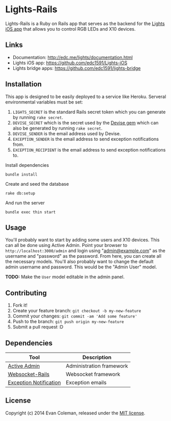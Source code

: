 # Lights-Rails

Lights-Rails is a Ruby on Rails app that serves as the backend for the [Lights iOS app](https://github.com/edc1591/Lights-iOS) that allows you to control RGB LEDs and X10 devices.

## Links

* Documentation: <http://edc.me/lights/documentation.html>
* Lights iOS app: <https://github.com/edc1591/Lights-iOS>
* Lights bridge apps: <https://github.com/edc1591/lights-bridge>

## Installation

This app is designed to be easily deployed to a service like Heroku. Serveral environmental variables must be set:

1. `LIGHTS_SECRET` is the standard Rails secret token which you can generate by running `rake secret`.
2. `DEVISE_SECRET` which is the secret used by the [Devise gem](https://github.com/plataformatec/devise) which can also be generated by running `rake secret`.
3. `DEVISE_SENDER` is the email address used by Devise.
4. `EXCEPTION_SENDER` is the email address to send exception notifications from.
5. `EXCEPTION_RECIPIENT` is the email address to send exception notifications to.

Install dependencies

    bundle install

Create and seed the database

    rake db:setup
    
And run the server

    bundle exec thin start


## Usage

You'll probably want to start by adding some users and X10 devices. This can all be done using Active Admin. Point your browser to `http://localhost:3000/admin` and login using "admin@example.com" as the username and "password" as the password. From here, you can create all the necessary models. You'll also probably want to change the default admin username and password. This would be the "Admin User" model.

**TODO:** Make the `User` model editable in the admin panel.

## Contributing

1. Fork it!
2. Create your feature branch: `git checkout -b my-new-feature`
3. Commit your changes: `git commit -am 'Add some feature'`
4. Push to the branch: `git push origin my-new-feature`
5. Submit a pull request :D

## Dependencies

Tool                    | Description
----------------------- | -----------
[Active Admin]          | Administration framework
[Websocket-Rails]       | Websocket framework
[Exception Notification]| Exception emails

[Active Admin]: https://github.com/gregbell/activeadmin
[Websocket-Rails]: https://github.com/websocket-rails/websocket-rails
[Exception Notification]: https://github.com/smartinez87/exception_notification

## License

Copyright (c) 2014 Evan Coleman, released under the [MIT license](LICENSE).
